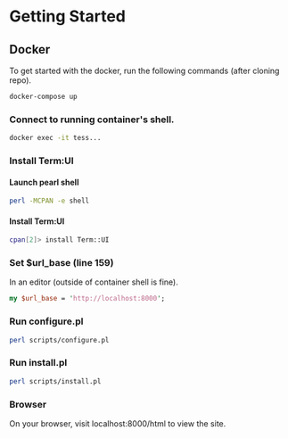 # Getting Started

## Docker

To get started with the docker, run the following commands (after cloning repo).

```sh
docker-compose up
```

### Connect to running container's shell.

```sh
docker exec -it tess...
```

### Install Term:UI

#### Launch pearl shell

```sh
perl -MCPAN -e shell
```

#### Install Term:UI

```sh
cpan[2]> install Term::UI
```

### Set $url_base (line 159)

In an editor (outside of container shell is fine).

```pl
my $url_base = 'http://localhost:8000';
```

### Run configure.pl

```sh
perl scripts/configure.pl
```

### Run install.pl

```sh
perl scripts/install.pl
```

### Browser

On your browser, visit localhost:8000/html to view the site.